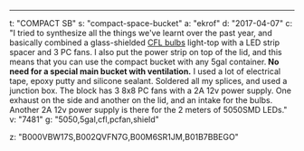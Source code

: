 ---
t: "COMPACT SB"
s: "compact-space-bucket"
a: "ekrof"
d: "2017-04-07"
c: "I tried to synthesize all the things we've learnt over the past year, and basically combined a glass-shielded <a href='https://amzn.to/3jMfTYw'>CFL bulbs</a> light-top with a LED strip spacer and 3 PC fans. I also put the power strip on top of the lid, and this means that you can use the compact bucket with any 5gal container.<strong> No need for a special main bucket with ventilation.</strong> I used a lot of electrical tape, epoxy putty and silicone sealant. Soldered all my splices, and used a junction box. The block has 3 8x8 PC fans with a 2A 12v power supply. One exhaust on the side and another on the lid, and an intake for the bulbs. Another 2A 12v power supply is there for the 2 meters of 5050SMD LEDs."
v: "7481"
g: "5050,5gal,cfl,pcfan,shield"

z: "B000VBW17S,B002QVFN7G,B00M6SR1JM,B01B7BBEGO"
